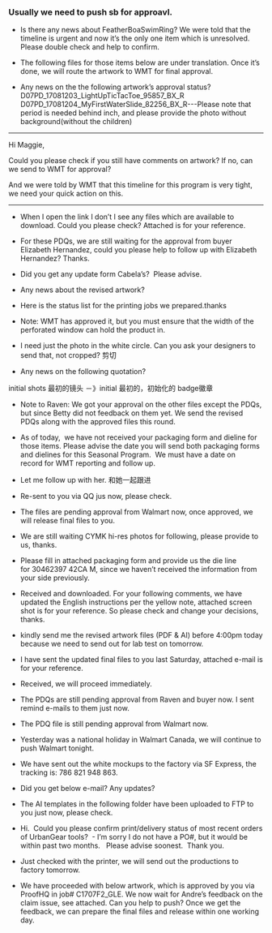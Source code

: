 ### Usually we need to push sb for approavl.
- Is there any news about FeatherBoaSwimRing? We were told that the timeline is urgent and now it’s the only one item which is unresolved. Please double check and help to confirm.

- The following files for those items below are under translation. Once it’s done, we will route the artwork to WMT for final approval.

- Any news on the the following artwork’s approval status?
 
D07PD_17081203_LightUpTicTacToe_95857_BX_R <br>
D07PD_17081204_MyFirstWaterSlide_82256_BX_R---Please note that period is needed behind inch, and please provide the photo without background(without the children) 

<hr>
Hi Maggie,<br>

Could you please check if you still have comments on artwork? If no, can we send to WMT for approval?

And we were told by WMT that this timeline for this program is very tight, we need your quick action on this.
<hr>

- When I open the link I don’t I see any files which are available to download. Could you please check? Attached is for your reference.

- For these PDQs, we are still waiting for the approval from buyer Elizabeth Hernandez, could you please help to follow up with Elizabeth Hernandez? Thanks.

- Did you get any update form Cabela’s?  Please advise. 

- Any news about the revised artwork? 

- Here is the status list for the printing jobs we prepared.thanks

- Note: WMT has approved it, but you must ensure that the width of the perforated window can hold the product in.

- I need just the photo in the white circle. Can you ask your designers to send that, not cropped? 剪切

- Any news on the following quotation?

initial shots 最初的镜头   －》initial  最初的，初始化的
badge徽章

- Note to Raven: We got your approval on the other files except the PDQs, but since Betty did not feedback on them yet. We send the revised PDQs along with the approved files this round.

- As of today,  we have not received your packaging form and dieline for those items. Please advise the date you will send both packaging forms and dielines for this Seasonal Program.  We must have a date on record for WMT reporting and follow up. 


- Let me follow up with her.  和她一起跟进
- Re-sent to you via QQ jus now, please check.
- The files are pending approval from Walmart now, once approved, we will release final files to you.

- We are still waiting CYMK hi-res photos for following, please provide to us, thanks.

- Please fill in attached packaging form and provide us the die line for 30462397 42CA M, since we haven’t received the information from your side previously.

- Received and downloaded. For your following comments, we have updated the English instructions per the yellow note, attached screen shot is for your reference. So please check and change your decisions, thanks.

- kindly send me the revised artwork files (PDF & AI) before 4:00pm today because we need to send out for lab test on tomorrow.

- I have sent the updated final files to you last Saturday, attached e-mail is for your reference.

- Received, we will proceed immediately.

- The PDQs are still pending approval from Raven and buyer now. I sent remind e-mails to them just now.

- The PDQ file is still pending approval from Walmart now.
- Yesterday was a national holiday in Walmart Canada, we will continue to push Walmart tonight.

- We have sent out the white mockups to the factory via SF Express, the tracking is: 786 821 948 863.

- Did you get below e-mail? Any updates?

- The AI templates in the following folder have been uploaded to FTP to you just now, please check.

- Hi.  Could you please confirm print/delivery status of most recent orders of UrbanGear tools?
 - I’m sorry I do not have a PO#, but it would be within past two months. 
 Please advise soonest.  Thank you.

- Just checked with the printer, we will send out the productions to factory tomorrow.


- We have proceeded with below artwork, which is approved by you via ProofHQ in job# C1707F2_GLE. We now wait for Andre’s feedback on the claim issue, see attached. Can you help to push? Once we get the feedback, we can prepare the final files and release within one working day.



